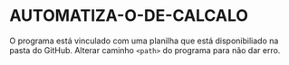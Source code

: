 # AUTOMATIZA-O-DE-CALCALO
O programa está vinculado com uma planilha que está disponibiliado na pasta do GitHub.
Alterar caminho `<path>` do programa para não dar erro.
